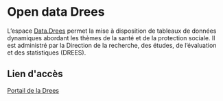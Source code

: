 # Open data Drees
<!-- SPDX-License-Identifier: MPL-2.0 -->

L’espace [Data.Drees](https://data.drees.solidarites-sante.gouv.fr/pages/accueil/) permet la mise à disposition de tableaux de données dynamiques abordant les thèmes de la santé et de la protection sociale. Il est administré par la Direction de la recherche, des études, de l’évaluation et des statistiques (DREES).

## Lien d'accès
[Portail de la Drees](https://data.drees.solidarites-sante.gouv.fr/pages/accueil/)

